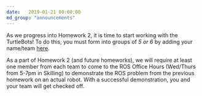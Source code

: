 ```yaml
---
date:   2019-01-21 00:00:00
md_group: "announcements"
---
```

As we progress into Homework 2, it is time to start working with the TurtleBots! To do this, you must form into groups of *5 or 6* by adding your name/team 
<a href="https://docs.google.com/spreadsheets/d/1XqVtdUDBXzeQyYXiddsOWzccT1WCfhCyTkoyhZa-B5o/edit?usp=sharing">here</a>.

As a part of Homework 2 (and future homeworks), we will require at least one member from each team to come to the ROS Office Hours (Wed/Thurs from 5-7pm in Skilling) to demonstrate the ROS problem from the previous homework on an actual robot. With a successful demonstration, you and your team will get checked off. 
